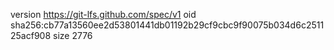 version https://git-lfs.github.com/spec/v1
oid sha256:cb77a13560ee2d53801441db01192b29cf9cbc9f90075b034d6c251125acf908
size 2776
